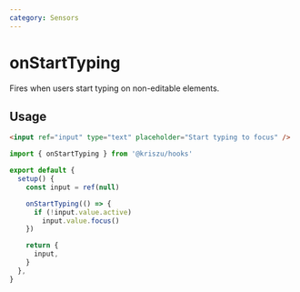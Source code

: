```yaml
---
category: Sensors
---
```


# onStartTyping

Fires when users start typing on non-editable elements.

## Usage

```html
<input ref="input" type="text" placeholder="Start typing to focus" />
```

```ts {7-10}
import { onStartTyping } from '@kriszu/hooks'

export default {
  setup() {
    const input = ref(null)

    onStartTyping(() => {
      if (!input.value.active)
        input.value.focus()
    })

    return {
      input,
    }
  },
}
```
